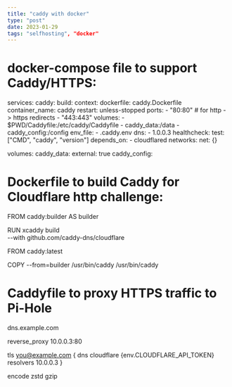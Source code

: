 ```yaml
---
title: "caddy with docker"
type: "post"
date: 2023-01-29
tags: "selfhosting", "docker"
---
```


# docker-compose file to support Caddy/HTTPS:

services:
	caddy:
		build: 
			context:
			dockerfile: caddy.Dockerfile
		container_name: caddy
		restart: unless-stopped
		ports:
			- "80:80" # for http -> https redirects
			- "443:443"
		volumes:
			- $PWD/Caddyfile:/etc/caddy/Caddyfile
			- caddy_data:/data
			- caddy_config:/config
		env_file:
			- .caddy.env
		dns:
			- 1.0.0.3
		healthcheck:
			test: ["CMD", "caddy", "version"]
		depends_on:
			- cloudflared
		networks:
			net: {}

volumes:
	caddy_data:
		external: true
	caddy_config:


# Dockerfile to build Caddy for Cloudflare http challenge:

FROM caddy:builder AS builder

RUN xcaddy build \
	--with github.com/caddy-dns/cloudflare

FROM caddy:latest

COPY --from=builder /usr/bin/caddy /usr/bin/caddy


# Caddyfile to proxy HTTPS traffic to Pi-Hole

dns.example.com

reverse_proxy 10.0.0.3:80

tls  you@example.com {
	dns cloudflare {env.CLOUDFLARE_API_TOKEN}
	resolvers 10.0.0.3
}

encode zstd gzip
